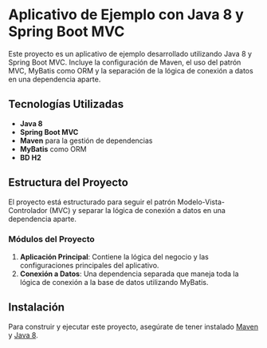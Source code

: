 # Aplicativo de Ejemplo con Java 8 y Spring Boot MVC

Este proyecto es un aplicativo de ejemplo desarrollado utilizando Java 8 y Spring Boot MVC. Incluye la configuración de Maven, el uso del patrón MVC, MyBatis como ORM y la separación de la lógica de conexión a datos en una dependencia aparte.

## Tecnologías Utilizadas

- **Java 8**
- **Spring Boot MVC**
- **Maven** para la gestión de dependencias
- **MyBatis** como ORM
- **BD H2**

## Estructura del Proyecto

El proyecto está estructurado para seguir el patrón Modelo-Vista-Controlador (MVC) y separar la lógica de conexión a datos en una dependencia aparte.

### Módulos del Proyecto

1. **Aplicación Principal**: Contiene la lógica del negocio y las configuraciones principales del aplicativo.
2. **Conexión a Datos**: Una dependencia separada que maneja toda la lógica de conexión a la base de datos utilizando MyBatis.

## Instalación

Para construir y ejecutar este proyecto, asegúrate de tener instalado [Maven](https://maven.apache.org/install.html) y [Java 8](https://www.oracle.com/java/technologies/javase/javase-jdk8-downloads.html).

